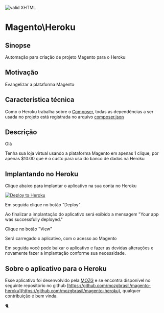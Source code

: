 [checkmark]: https://raw.githubusercontent.com/mozgbrasil/mozgbrasil.github.io/master/assets/images/logos/Red_star_32_32.png "MOZG"
![valid XHTML][checkmark]

[getcomposer]: https://getcomposer.org/
[uninstall-mods]: https://getcomposer.org/doc/03-cli.md#remove

# Magento\Heroku

## Sinopse

Automação para criação de projeto Magento para o Heroku

## Motivação

Evangelizar a plataforma Magento

## Característica técnica

Como o Heroku trabalha sobre o [Composer](https://getcomposer.org/), todas as dependências a ser usada no projeto está registrada no arquivo [composer.json](composer.json)

## Descrição

Olá

Tenha sua loja virtual usando a plataforma Magento em apenas 1 clique, por apenas $10.00 que é o custo para uso do banco de dados na Heroku

## Implantando no Heroku

Clique abaixo para implantar o aplicativo na sua conta no Heroku

[![Deploy to Heroku](https://www.herokucdn.com/deploy/button.svg)](https://heroku.com/deploy?template=https://github.com/mozgbrasil/magento-heroku)

Em seguida clique no botão "Deploy"

Ao finalizar a implantação do aplicativo será exibido a mensagem "Your app was successfully deployed."

Clique no botão "View"

Será carregado o aplicativo, com o acesso ao Magento

Em seguida você pode baixar o aplicativo e fazer as devidas alterações e novamente fazer a implantação conforme sua necessidade.

## Sobre o aplicativo para o Heroku

Esse aplicativo foi desenvolvido pela [MOZG](http://mozg.com.br/) e se encontra disponível no seguinte repositório no github [https://github.com/mozgbrasil/magento-heroku](https://github.com/mozgbrasil/magento-heroku), qualquer contribuição é bem vinda.

:cat2: